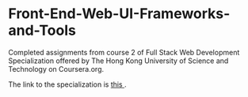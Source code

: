 # Front-End-Web-UI-Frameworks-and-Tools
Completed assignments from course 2 of Full Stack Web Development Specialization offered by The Hong Kong University of Science and Technology on Coursera.org.

The link to the specialization is <a href="https://www.coursera.org/specializations/full-stack"> this </a>.
